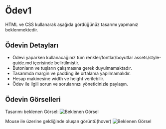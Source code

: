 # Ödev1
HTML ve CSS kullanarak aşağıda gördüğünüz tasarımı yapmanız beklenmektedir.

## Ödevin Detayları
- Ödevi yaparken kullanacağınız tüm renkler/fontlar/boyutlar assets/style-guide.md içerisinde belirtilmiştir.
- Butonların ve tuşların çalışmasına gerek duyulmamaktadır.
- Tasarımda margin ve padding ile ortalama yapılmamalıdır.
- Hesap makinesine width ve height verilebilir.
- Ödev ile ilgili sorun ve sorularınızı yöneticinizle paylaşın.

## Ödevin Görselleri

Tasarımı beklenen Görsel:
![Beklenen Görsel](./assets/beklenen.jpg)

Mouse ile üzerine geldiğinde oluşan görüntü(hover)
![Beklenen Görsel](./assets/active.jpg)